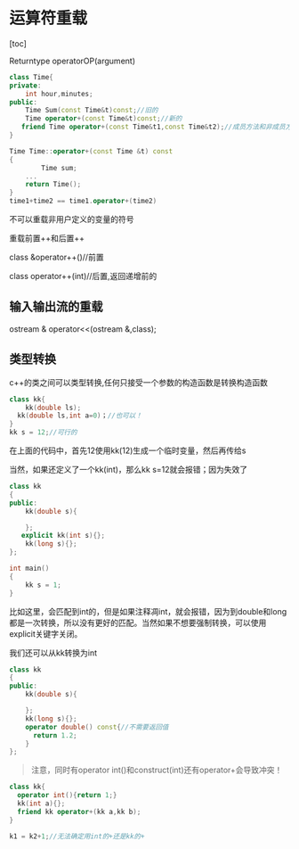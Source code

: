 # 运算符重载

[toc]



Returntype operatorOP(argument)

```c++
class Time{
private:
  	int hour,minutes;
public:
  	Time Sum(const Time&t)const;//旧的
  	Time operator+(const Time&t)const;//新的
   friend Time operator+(const Time&t1,const Time&t2);//成员方法和非成员方法皆可,并且使用上无区别
}

Time Time::operator+(const Time &t) const
{
		Time sum;
  	...
    return Time();
}
time1+time2 == time1.operator+(time2)
```

不可以重载非用户定义的变量的符号



重载前置++和后置++

class &operator++()//前置

class operator++(int)//后置,返回递增前的

## 输入输出流的重载

ostream & operator<<(ostream &,class);





## 类型转换

c++的类之间可以类型转换,任何只接受一个参数的构造函数是转换构造函数

```c++
class kk{
	kk(double ls);
  kk(double ls,int a=0)；//也可以！
}
kk s = 12;//可行的

```

在上面的代码中，首先12使用kk(12)生成一个临时变量，然后再传给s

当然，如果还定义了一个kk(int)，那么kk s=12就会报错；因为失效了

```c++
class kk
{
public:
    kk(double s){

    };
   explicit kk(int s){};
    kk(long s){};
};

int main()
{
    kk s = 1;
}
```

比如这里，会匹配到int的，但是如果注释凋int，就会报错，因为到double和long都是一次转换，所以没有更好的匹配。当然如果不想要强制转换，可以使用explicit关键字关闭。



我们还可以从kk转换为int

```c++
class kk
{
public:
    kk(double s){

    };
    kk(long s){};
  	operator double() const{//不需要返回值	
      return 1.2;
    }
};

```





> 注意，同时有operator int()和construct(int)还有operator+会导致冲突！

```c++
class kk{
  operator int(){return 1;}
  kk(int a){};
  friend kk operator+(kk a,kk b);
}

k1 = k2+1;//无法确定用int的+还是kk的+
```

